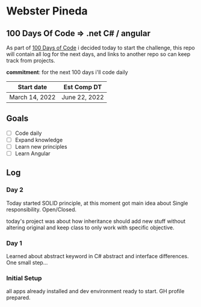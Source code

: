 # Webster Pineda

## 100 Days Of Code => .net C# / angular

As part of [100 Days of Code](https://www.100daysofcode.com/) i decided today to start the challenge, this repo will contain all log for the next days, and links to another repo so can keep track from projects.

**commitment**: for the next 100 days i'll code daily

| Start date | Est Comp DT | 
| ----------- | ------------ |
| March 14, 2022 | June 22, 2022 |

## Goals

- [ ] Code daily
- [ ] Expand knowledge
- [ ] Learn new principles
- [ ] Learn Angular

## Log

### Day 2

Today started SOLID principle, at this moment got main idea about
Single responsibility.
Open/Closed.

today's project was about how inheritance should add new stuff without altering original
and keep class to only work with specific objective.

### Day 1

Learned about abstract keyword in C# abstract and interface differences.
One small step...

### Initial Setup

all apps already installed and dev environment ready to start.
GH profile prepared.